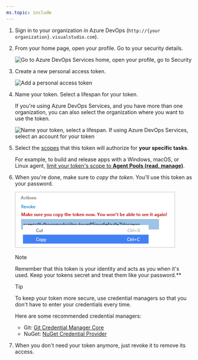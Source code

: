 ```yaml
---
ms.topic: include
---
```


1. Sign in to your organization in Azure DevOps
   (```http://{your organization}.visualstudio.com```).

2. From your home page, open your profile. Go to your security details.

   <img alt="Go to Azure DevOps Services home, open your profile, go to Security" src="./media/my-profile.png" />

3. Create a new personal access token.

   <img alt="Add a personal access token" src="./media/add-personal-access-token.png" />

4. Name your token. Select a lifespan for your token.

   If you're using Azure DevOps Services, and you have more than one organization, 
   you can also select the organization where you want to use the token.

   <img alt="Name your token, select a lifespan. If using Azure DevOps Services, select an account for your token" src="./media/setup-personal-access-token.png" />

5. Select the [scopes](../../../integrate/get-started/authentication/oauth.md#scopes) 
   that this token will authorize for **your specific tasks**.

   For example, to build and release apps with a Windows, macOS, or Linux agent, 
   [limit your token's scope to **Agent Pools (read, manage)**](../../../pipelines/agents/agents.md).
   
6. When you're done, make sure to *copy the token*. You'll use this token as your password.

    ![Use a token as the password for your Git tools or apps](../../tfvc/media/create-personal-access-token.png)

    > [!NOTE]
    > Remember that this token is your identity and acts as you when it's used. 
    > Keep your tokens secret and treat them like your password.**

    > [!TIP]
    > To keep your token more secure, use credential managers
    > so that you don't have to enter your credentials every time.

    Here are some recommended credential managers:

    *	Git: [Git Credential Manager Core](https://github.com/microsoft/Git-Credential-Manager-Core) 
    *	NuGet: [NuGet Credential Provider](../../../artifacts/nuget/nuget-exe.md)

7. When you don't need your token anymore, just revoke it to remove its access.